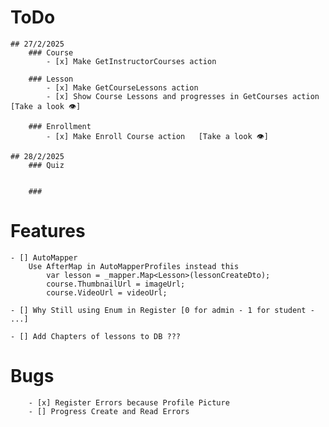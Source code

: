 ﻿# ToDo
    ## 27/2/2025
        ### Course
            - [x] Make GetInstructorCourses action 

        ### Lesson
            - [x] Make GetCourseLessons action 
            - [x] Show Course Lessons and progresses in GetCourses action   [Take a look 👁]

        ### Enrollment
            - [x] Make Enroll Course action   [Take a look 👁]

    ## 28/2/2025
        ### Quiz
            

        ### 

# Features
    - [] AutoMapper
        Use AfterMap in AutoMapperProfiles instead this
            var lesson = _mapper.Map<Lesson>(lessonCreateDto);
            course.ThumbnailUrl = imageUrl;
            course.VideoUrl = videoUrl;

    - [] Why Still using Enum in Register [0 for admin - 1 for student - ...]

    - [] Add Chapters of lessons to DB ???



# Bugs
        - [x] Register Errors because Profile Picture
        - [] Progress Create and Read Errors

